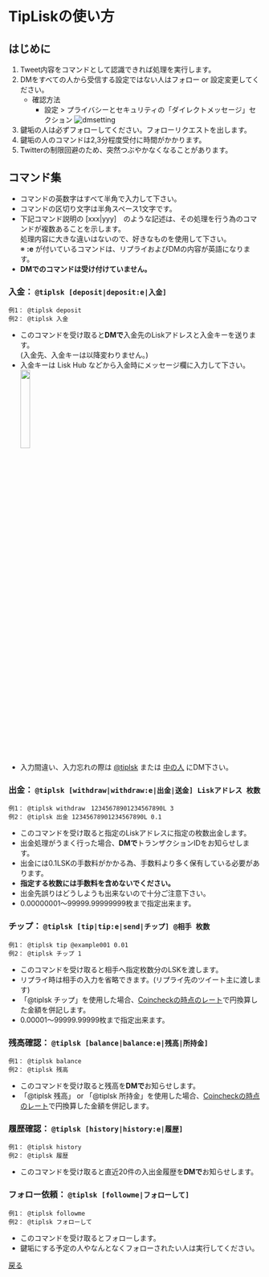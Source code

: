 # TipLiskの使い方

## はじめに
1. Tweet内容をコマンドとして認識できれば処理を実行します。
2. DMをすべての人から受信する設定ではない人はフォロー or 設定変更してください。
   - 確認方法
     - 設定 > プライバシーとセキュリティの「ダイレクトメッセージ」セクション
       ![dmsetting](https://lisknonanika.github.io/tiplisk/img/dmsetting.png)
3. 鍵垢の人は必ずフォローしてください。フォローリクエストを出します。
4. 鍵垢の人のコマンドは2,3分程度受付に時間がかかります。
5. Twitterの制限回避のため、突然つぶやかなくなることがあります。

## コマンド集
- コマンドの英数字はすべて半角で入力して下さい。 
- コマンドの区切り文字は半角スペース1文字です。
- 下記コマンド説明の [xxx|yyy]　のような記述は、その処理を行う為のコマンドが複数あることを示します。<br>
  処理内容に大きな違いはないので、好きなものを使用して下さい。<br>
  ※ **:e** が付いているコマンドは、リプライおよびDMの内容が英語になります。
- **DMでのコマンドは受け付けていません。**

### 入金： ```@tiplsk [deposit|deposit:e|入金]```
  ```
  例1： @tiplsk deposit
  例2： @tiplsk 入金
  ```
  - このコマンドを受け取ると**DMで**入金先のLiskアドレスと入金キーを送ります。<br>(入金先、入金キーは以降変わりません。)
  - 入金キーは Lisk Hub などから入金時にメッセージ欄に入力して下さい。<br>
    <img src="https://lisknonanika.github.io/tiplisk/img/howto_deposit.png" width="20%" height="20%"/>
  - 入力間違い、入力忘れの際は [@tiplsk](https://twitter.com/tiplsk) または [中の人](https://twitter.com/ys_mdmg) にDM下さい。

### 出金： ```@tiplsk [withdraw|withdraw:e|出金|送金] Liskアドレス 枚数```
  ```
  例1： @tiplsk withdraw　12345678901234567890L 3
  例2： @tiplsk 出金 12345678901234567890L 0.1
  ```
  - このコマンドを受け取ると指定のLiskアドレスに指定の枚数出金します。
  - 出金処理がうまく行った場合、**DMで**トランザクションIDをお知らせします。
  - 出金には0.1LSKの手数料がかかる為、手数料より多く保有している必要があります。
  - **指定する枚数には手数料を含めないでください。**
  - 出金先誤りはどうしようも出来ないので十分ご注意下さい。
  - 0.00000001〜99999.99999999枚まで指定出来ます。
  
### チップ： ```@tiplsk [tip|tip:e|send|チップ] @相手 枚数```
  ```
  例1： @tiplsk tip @example001 0.01
  例2： @tiplsk チップ 1
  ```
  - このコマンドを受け取ると相手へ指定枚数分のLSKを渡します。
  - リプライ時は相手の入力を省略できます。(リプライ先のツイート主に渡します)
  - 「@tiplsk チップ」を使用した場合、[Coincheckの時点のレート](https://coincheck.com/api/rate/lsk_jpy)で円換算した金額を併記します。
  - 0.00001〜99999.99999枚まで指定出来ます。

### 残高確認： ```@tiplsk [balance|balance:e|残高|所持金]```
  ```
  例1： @tiplsk balance
  例2： @tiplsk 残高
  ```
  - このコマンドを受け取ると残高を**DMで**お知らせします。
  - 「@tiplsk 残高」 or 「@tiplsk 所持金」を使用した場合、[Coincheckの時点のレート](https://coincheck.com/api/rate/lsk_jpy)で円換算した金額を併記します。

### 履歴確認： ```@tiplsk [history|history:e|履歴]```
  ```
  例1： @tiplsk history
  例2： @tiplsk 履歴
  ```
  - このコマンドを受け取ると直近20件の入出金履歴を**DMで**お知らせします。
  
### フォロー依頼： ```@tiplsk [followme|フォローして]```
  ```
  例1： @tiplsk followme
  例2： @tiplsk フォローして
  ```
  - このコマンドを受け取るとフォローします。
  - 鍵垢にする予定の人やなんとなくフォローされたい人は実行してください。

[戻る](https://lisknonanika.github.io/tiplisk/)
